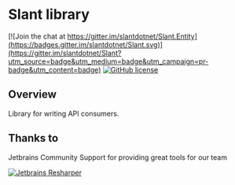 Slant library
==============

[![Join the chat at https://gitter.im/slantdotnet/Slant.Entity](https://badges.gitter.im/slantdotnet/Slant.svg)](https://gitter.im/slantdotnet/Slant?utm_source=badge&utm_medium=badge&utm_campaign=pr-badge&utm_content=badge)
[![GitHub license](https://img.shields.io/badge/license-MIT-blue.svg)](https://raw.githubusercontent.com/slantdotnet/Slant.Net/master/license.txt)

## Overview

Library for writing API consumers.

## Thanks to

Jetbrains Community Support for providing great tools for our team

[![Jetbrains Resharper](http://nspectator.org/assets/icon_ReSharper.png)](https://www.jetbrains.com/resharper/)



